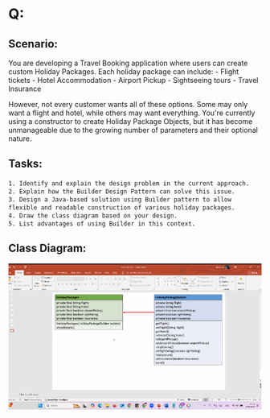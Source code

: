 # Q: 

## Scenario:
You are developing a Travel Booking application where users can create custom Holiday Packages. Each holiday package can include:
    - Flight tickets
    - Hotel Accommodation
    - Airport Pickup
    - Sightseeing tours
    - Travel Insurance

However, not every customer wants all of these options. Some may only want a flight and hotel, while others may want everything.
You're currently using a constructor to create Holiday Package Objects, but it has become unmanageable due to the growing number of parameters and their optional nature.

## Tasks:
    1. Identify and explain the design problem in the current approach.
    2. Explain how the Builder Design Pattern can solve this issue.
    3. Design a Java-based solution using Builder pattern to allow flexible and readable construction of various holiday packages.
    4. Draw the class diagram based on your design.
    5. List advantages of using Builder in this context.

## Class Diagram:
![Class Diagram based on the above scenario](image.png)